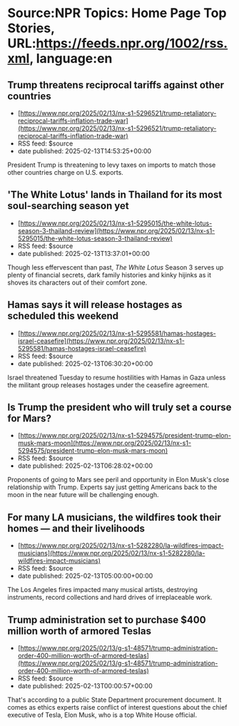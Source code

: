 # Source:NPR Topics: Home Page Top Stories, URL:https://feeds.npr.org/1002/rss.xml, language:en

## Trump threatens reciprocal tariffs against other countries
 - [https://www.npr.org/2025/02/13/nx-s1-5296521/trump-retaliatory-reciprocal-tariffs-inflation-trade-war](https://www.npr.org/2025/02/13/nx-s1-5296521/trump-retaliatory-reciprocal-tariffs-inflation-trade-war)
 - RSS feed: $source
 - date published: 2025-02-13T14:53:25+00:00

President Trump is threatening to levy taxes on imports to match those other countries charge on U.S. exports.

## 'The White Lotus' lands in Thailand for its most soul-searching season yet
 - [https://www.npr.org/2025/02/13/nx-s1-5295015/the-white-lotus-season-3-thailand-review](https://www.npr.org/2025/02/13/nx-s1-5295015/the-white-lotus-season-3-thailand-review)
 - RSS feed: $source
 - date published: 2025-02-13T13:37:01+00:00

Though less effervescent than past, <em>The White Lotus</em> Season 3 serves up plenty of financial secrets, dark family histories and kinky hijinks as it shoves its characters out of their comfort zone.

## Hamas says it will release hostages as scheduled this weekend
 - [https://www.npr.org/2025/02/13/nx-s1-5295581/hamas-hostages-israel-ceasefire](https://www.npr.org/2025/02/13/nx-s1-5295581/hamas-hostages-israel-ceasefire)
 - RSS feed: $source
 - date published: 2025-02-13T06:30:20+00:00

Israel threatened Tuesday to resume hostilities with Hamas in Gaza unless the militant group releases hostages under the ceasefire agreement.

## Is Trump the president who will truly set a course for Mars?
 - [https://www.npr.org/2025/02/13/nx-s1-5294575/president-trump-elon-musk-mars-moon](https://www.npr.org/2025/02/13/nx-s1-5294575/president-trump-elon-musk-mars-moon)
 - RSS feed: $source
 - date published: 2025-02-13T06:28:02+00:00

Proponents of going to Mars see peril and opportunity in Elon Musk's close relationship with Trump. Experts say just getting Americans back to the moon in the near future will be challenging enough.

## For many LA musicians, the wildfires took their homes — and their livelihoods
 - [https://www.npr.org/2025/02/13/nx-s1-5282280/la-wildfires-impact-musicians](https://www.npr.org/2025/02/13/nx-s1-5282280/la-wildfires-impact-musicians)
 - RSS feed: $source
 - date published: 2025-02-13T05:00:00+00:00

The Los Angeles fires impacted many musical artists, destroying instruments, record collections and hard drives of irreplaceable work.

## Trump administration set to purchase $400 million worth of armored Teslas
 - [https://www.npr.org/2025/02/13/g-s1-48571/trump-administration-order-400-million-worth-of-armored-teslas](https://www.npr.org/2025/02/13/g-s1-48571/trump-administration-order-400-million-worth-of-armored-teslas)
 - RSS feed: $source
 - date published: 2025-02-13T00:00:57+00:00

That's according to a public State Department procurement document. It comes as ethics experts raise conflict of interest questions about the chief executive of Tesla, Elon Musk, who is a top White House official.

